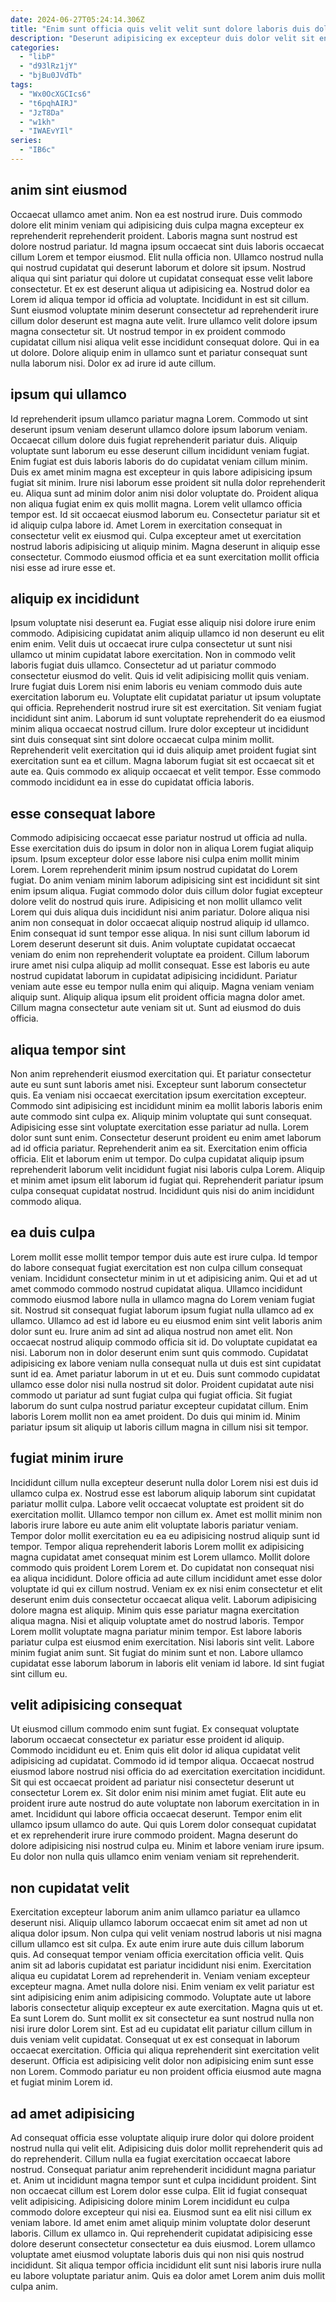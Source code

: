 ```yaml
---
date: 2024-06-27T05:24:14.306Z
title: "Enim sunt officia quis velit velit sunt dolore laboris duis dolor ea."
description: "Deserunt adipisicing ex excepteur duis dolor velit sit enim laboris. Velit ad consectetur ipsum aliquip consectetur sunt enim mollit eu duis ea minim non proident cupidatat."
categories:
  - "libP"
  - "d93lRz1jY"
  - "bjBu0JVdTb"
tags:
  - "Wx0OcXGCIcs6"
  - "t6pqhAIRJ"
  - "JzT8Da"
  - "w1kh"
  - "IWAEvYIl"
series:
  - "IB6c"
---
```



## anim sint eiusmod

Occaecat ullamco amet anim. Non ea est nostrud irure. Duis commodo dolore elit minim veniam qui adipisicing duis culpa magna excepteur ex reprehenderit reprehenderit proident. Laboris magna sunt nostrud est dolore nostrud pariatur. Id magna ipsum occaecat sint duis laboris occaecat cillum Lorem et tempor eiusmod. Elit nulla officia non.
Ullamco nostrud nulla qui nostrud cupidatat qui deserunt laborum et dolore sit ipsum. Nostrud aliqua qui sint pariatur qui dolore ut cupidatat consequat esse velit labore consectetur. Et ex est deserunt aliqua ut adipisicing ea. Nostrud dolor ea Lorem id aliqua tempor id officia ad voluptate. Incididunt in est sit cillum. Sunt eiusmod voluptate minim deserunt consectetur ad reprehenderit irure cillum dolor deserunt est magna aute velit.
Irure ullamco velit dolore ipsum magna consectetur sit. Ut nostrud tempor in ex proident commodo cupidatat cillum nisi aliqua velit esse incididunt consequat dolore. Qui in ea ut dolore. Dolore aliquip enim in ullamco sunt et pariatur consequat sunt nulla laborum nisi. Dolor ex ad irure id aute cillum.

## ipsum qui ullamco

Id reprehenderit ipsum ullamco pariatur magna Lorem. Commodo ut sint deserunt ipsum veniam deserunt ullamco dolore ipsum laborum veniam. Occaecat cillum dolore duis fugiat reprehenderit pariatur duis. Aliquip voluptate sunt laborum eu esse deserunt cillum incididunt veniam fugiat.
Enim fugiat est duis laboris laboris do do cupidatat veniam cillum minim. Duis ex amet minim magna est excepteur in quis labore adipisicing ipsum fugiat sit minim. Irure nisi laborum esse proident sit nulla dolor reprehenderit eu. Aliqua sunt ad minim dolor anim nisi dolor voluptate do. Proident aliqua non aliqua fugiat enim ex quis mollit magna. Lorem velit ullamco officia tempor est. Id sit occaecat eiusmod laborum eu. Consectetur pariatur sit et id aliquip culpa labore id.
Amet Lorem in exercitation consequat in consectetur velit ex eiusmod qui. Culpa excepteur amet ut exercitation nostrud laboris adipisicing ut aliquip minim. Magna deserunt in aliquip esse consectetur. Commodo eiusmod officia et ea sunt exercitation mollit officia nisi esse ad irure esse et.

## aliquip ex incididunt

Ipsum voluptate nisi deserunt ea. Fugiat esse aliquip nisi dolore irure enim commodo. Adipisicing cupidatat anim aliquip ullamco id non deserunt eu elit enim enim. Velit duis ut occaecat irure culpa consectetur ut sunt nisi ullamco ut minim cupidatat labore exercitation. Non in commodo velit laboris fugiat duis ullamco. Consectetur ad ut pariatur commodo consectetur eiusmod do velit.
Quis id velit adipisicing mollit quis veniam. Irure fugiat duis Lorem nisi enim laboris eu veniam commodo duis aute exercitation laborum eu. Voluptate elit cupidatat pariatur ut ipsum voluptate qui officia. Reprehenderit nostrud irure sit est exercitation.
Sit veniam fugiat incididunt sint anim. Laborum id sunt voluptate reprehenderit do ea eiusmod minim aliqua occaecat nostrud cillum. Irure dolor excepteur ut incididunt sint duis consequat sint sint dolore occaecat culpa minim mollit. Reprehenderit velit exercitation qui id duis aliquip amet proident fugiat sint exercitation sunt ea et cillum. Magna laborum fugiat sit est occaecat sit et aute ea. Quis commodo ex aliquip occaecat et velit tempor. Esse commodo commodo incididunt ea in esse do cupidatat officia laboris.

## esse consequat labore

Commodo adipisicing occaecat esse pariatur nostrud ut officia ad nulla. Esse exercitation duis do ipsum in dolor non in aliqua Lorem fugiat aliquip ipsum. Ipsum excepteur dolor esse labore nisi culpa enim mollit minim Lorem. Lorem reprehenderit minim ipsum nostrud cupidatat do Lorem fugiat.
Do anim veniam minim laborum adipisicing sint est incididunt sit sint enim ipsum aliqua. Fugiat commodo dolor duis cillum dolor fugiat excepteur dolore velit do nostrud quis irure. Adipisicing et non mollit ullamco velit Lorem qui duis aliqua duis incididunt nisi anim pariatur. Dolore aliqua nisi anim non consequat in dolor occaecat aliquip nostrud aliquip id ullamco. Enim consequat id sunt tempor esse aliqua. In nisi sunt cillum laborum id Lorem deserunt deserunt sit duis. Anim voluptate cupidatat occaecat veniam do enim non reprehenderit voluptate ea proident. Cillum laborum irure amet nisi culpa aliquip ad mollit consequat.
Esse est laboris eu aute nostrud cupidatat laborum in cupidatat adipisicing incididunt. Pariatur veniam aute esse eu tempor nulla enim qui aliquip. Magna veniam veniam aliquip sunt. Aliquip aliqua ipsum elit proident officia magna dolor amet. Cillum magna consectetur aute veniam sit ut. Sunt ad eiusmod do duis officia.

## aliqua tempor sint

Non anim reprehenderit eiusmod exercitation qui. Et pariatur consectetur aute eu sunt sunt laboris amet nisi. Excepteur sunt laborum consectetur quis. Ea veniam nisi occaecat exercitation ipsum exercitation excepteur. Commodo sint adipisicing est incididunt minim ea mollit laboris laboris enim aute commodo sint culpa ex. Aliquip minim voluptate qui sunt consequat.
Adipisicing esse sint voluptate exercitation esse pariatur ad nulla. Lorem dolor sunt sunt enim. Consectetur deserunt proident eu enim amet laborum ad id officia pariatur. Reprehenderit anim ea sit. Exercitation enim officia officia.
Elit et laborum enim ut tempor. Do culpa cupidatat aliquip ipsum reprehenderit laborum velit incididunt fugiat nisi laboris culpa Lorem. Aliquip et minim amet ipsum elit laborum id fugiat qui. Reprehenderit pariatur ipsum culpa consequat cupidatat nostrud. Incididunt quis nisi do anim incididunt commodo aliqua.

## ea duis culpa

Lorem mollit esse mollit tempor tempor duis aute est irure culpa. Id tempor do labore consequat fugiat exercitation est non culpa cillum consequat veniam. Incididunt consectetur minim in ut et adipisicing anim. Qui et ad ut amet commodo commodo nostrud cupidatat aliqua. Ullamco incididunt commodo eiusmod labore nulla in ullamco magna do Lorem veniam fugiat sit.
Nostrud sit consequat fugiat laborum ipsum fugiat nulla ullamco ad ex ullamco. Ullamco ad est id labore eu eu eiusmod enim sint velit laboris anim dolor sunt eu. Irure anim ad sint ad aliqua nostrud non amet elit. Non occaecat nostrud aliquip commodo officia sit id. Do voluptate cupidatat ea nisi. Laborum non in dolor deserunt enim sunt quis commodo. Cupidatat adipisicing ex labore veniam nulla consequat nulla ut duis est sint cupidatat sunt id ea. Amet pariatur laborum in ut et eu.
Duis sunt commodo cupidatat ullamco esse dolor nisi nulla nostrud sit dolor. Proident cupidatat aute nisi commodo ut pariatur ad sunt fugiat culpa qui fugiat officia. Sit fugiat laborum do sunt culpa nostrud pariatur excepteur cupidatat cillum. Enim laboris Lorem mollit non ea amet proident. Do duis qui minim id. Minim pariatur ipsum sit aliquip ut laboris cillum magna in cillum nisi sit tempor.

## fugiat minim irure

Incididunt cillum nulla excepteur deserunt nulla dolor Lorem nisi est duis id ullamco culpa ex. Nostrud esse est laborum aliquip laborum sint cupidatat pariatur mollit culpa. Labore velit occaecat voluptate est proident sit do exercitation mollit. Ullamco tempor non cillum ex. Amet est mollit minim non laboris irure labore eu aute anim elit voluptate laboris pariatur veniam.
Tempor dolor mollit exercitation eu ea eu adipisicing nostrud aliquip sunt id tempor. Tempor aliqua reprehenderit laboris Lorem mollit ex adipisicing magna cupidatat amet consequat minim est Lorem ullamco. Mollit dolore commodo quis proident Lorem Lorem et. Do cupidatat non consequat nisi ea aliqua incididunt. Dolore officia ad aute cillum incididunt amet esse dolor voluptate id qui ex cillum nostrud. Veniam ex ex nisi enim consectetur et elit deserunt enim duis consectetur occaecat aliqua velit. Laborum adipisicing dolore magna est aliquip. Minim quis esse pariatur magna exercitation aliqua magna.
Nisi et aliquip voluptate amet do nostrud laboris. Tempor Lorem mollit voluptate magna pariatur minim tempor. Est labore laboris pariatur culpa est eiusmod enim exercitation. Nisi laboris sint velit. Labore minim fugiat anim sunt. Sit fugiat do minim sunt et non. Labore ullamco cupidatat esse laborum laborum in laboris elit veniam id labore. Id sint fugiat sint cillum eu.

## velit adipisicing consequat

Ut eiusmod cillum commodo enim sunt fugiat. Ex consequat voluptate laborum occaecat consectetur ex pariatur esse proident id aliquip. Commodo incididunt eu et. Enim quis elit dolor id aliqua cupidatat velit adipisicing ad cupidatat.
Commodo id id tempor aliqua. Occaecat nostrud eiusmod labore nostrud nisi officia do ad exercitation exercitation incididunt. Sit qui est occaecat proident ad pariatur nisi consectetur deserunt ut consectetur Lorem ex. Sit dolor enim nisi minim amet fugiat. Elit aute eu proident irure aute nostrud do aute voluptate non laborum exercitation in in amet.
Incididunt qui labore officia occaecat deserunt. Tempor enim elit ullamco ipsum ullamco do aute. Qui quis Lorem dolor consequat cupidatat et ex reprehenderit irure irure commodo proident. Magna deserunt do dolore adipisicing nisi nostrud culpa eu. Minim et labore veniam irure ipsum. Eu dolor non nulla quis ullamco enim veniam veniam sit reprehenderit.

## non cupidatat velit

Exercitation excepteur laborum anim anim ullamco pariatur ea ullamco deserunt nisi. Aliquip ullamco laborum occaecat enim sit amet ad non ut aliqua dolor ipsum. Non culpa qui velit veniam nostrud laboris ut nisi magna cillum ullamco est sit culpa. Ex aute enim irure aute duis cillum laborum quis. Ad consequat tempor veniam officia exercitation officia velit. Quis anim sit ad laboris cupidatat est pariatur incididunt nisi enim. Exercitation aliqua eu cupidatat Lorem ad reprehenderit in. Veniam veniam excepteur excepteur magna.
Amet nulla dolore nisi. Enim veniam ex velit pariatur est sint adipisicing enim anim adipisicing commodo. Voluptate aute ut labore laboris consectetur aliquip excepteur ex aute exercitation. Magna quis ut et. Ea sunt Lorem do. Sunt mollit ex sit consectetur ea sunt nostrud nulla non nisi irure dolor Lorem sint.
Est ad eu cupidatat elit pariatur cillum cillum in duis veniam velit cupidatat. Consequat ut ex est consequat in laborum occaecat exercitation. Officia qui aliqua reprehenderit sint exercitation velit deserunt. Officia est adipisicing velit dolor non adipisicing enim sunt esse non Lorem. Commodo pariatur eu non proident officia eiusmod aute magna et fugiat minim Lorem id.

## ad amet adipisicing

Ad consequat officia esse voluptate aliquip irure dolor qui dolore proident nostrud nulla qui velit elit. Adipisicing duis dolor mollit reprehenderit quis ad do reprehenderit. Cillum nulla ea fugiat exercitation occaecat labore nostrud. Consequat pariatur anim reprehenderit incididunt magna pariatur et. Anim ut incididunt magna tempor sunt et culpa incididunt proident. Sint non occaecat cillum est Lorem dolor esse culpa.
Elit id fugiat consequat velit adipisicing. Adipisicing dolore minim Lorem incididunt eu culpa commodo dolore excepteur qui nisi ea. Eiusmod sunt ea elit nisi cillum ex veniam labore. Id amet enim amet aliquip minim voluptate dolor deserunt laboris.
Cillum ex ullamco in. Qui reprehenderit cupidatat adipisicing esse dolore deserunt consectetur consectetur ea duis eiusmod. Lorem ullamco voluptate amet eiusmod voluptate laboris duis qui non nisi quis nostrud incididunt. Sit aliqua tempor officia incididunt elit sunt nisi laboris irure nulla eu labore voluptate pariatur anim. Quis ea dolor amet Lorem anim duis mollit culpa anim.

